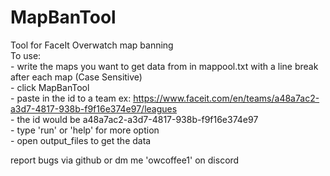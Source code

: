 # MapBanTool
Tool for FaceIt Overwatch map banning  <br />
To use:  <br />
        - write the maps you want to get data from in mappool.txt with a line break after each map (Case Sensitive)<br />
        - click MapBanTool  <br />
        - paste in the id to a team ex: https://www.faceit.com/en/teams/a48a7ac2-a3d7-4817-938b-f9f16e374e97/leagues <br />
        - the id would be a48a7ac2-a3d7-4817-938b-f9f16e374e97 <br />
        - type 'run' or 'help' for more option  <br />
        - open output_files to get the data  <br />
  
report bugs via github or dm me 'owcoffee1' on discord
